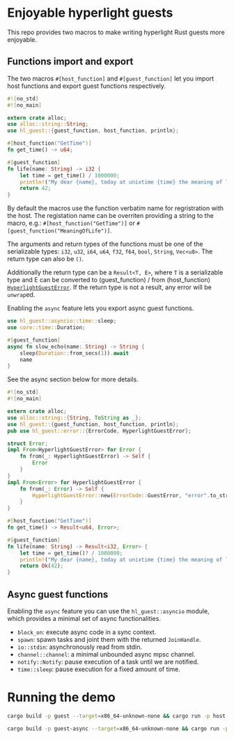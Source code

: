 # Enjoyable hyperlight guests

This repo provides two macros to make writing hyperlight Rust guests more enjoyable.

## Functions import and export

The two macros `#[host_function]` and `#[guest_function]` let you import host functions and export guest functions respectively.

```rust
#![no_std]
#![no_main]

extern crate alloc;
use alloc::string::String;
use hl_guest::{guest_function, host_function, println};

#[host_function("GetTime")]
fn get_time() -> u64;

#[guest_function]
fn life(name: String) -> i32 {
    let time = get_time() / 1000000;
    println!("My dear {name}, today at unixtime {time} the meaning of life is 42");
    return 42;
}
```

By default the macros use the function verbatim name for regristration with the host. The registation name can be overriten providing a string to the macro, e.g.: `#[host_function("GetTime")]` or `#[guest_function("MeaningOfLife")]`.

The arguments and return types of the functions must be one of the serializable types: `i32`, `u32`, `i64`, `u64`, `f32`, `f64`, `bool`, `String`, `Vec<u8>`. The return type can also be `()`.

Additionally the return type can be a `Result<T, E>`, where `T` is a serializable type and E can be converted to (guest_function) / from (host_function) [`HyperlightGuestError`](https://docs.rs/hyperlight-guest/latest/hyperlight_guest/error/struct.HyperlightGuestError.html). If the return type is not a result, any error will be `unwrap`ed.

Enabling the `async` feature lets you export async guest functions.
```rust
use hl_guest::asyncio::time::sleep;
use core::time::Duration;

#[guest_function]
async fn slow_echo(name: String) -> String {
    sleep(Duration::from_secs(1)).await
    name
}
```
See the async section below for more details.

```rust
#![no_std]
#![no_main]

extern crate alloc;
use alloc::string::{String, ToString as _};
use hl_guest::{guest_function, host_function, println};
pub use hl_guest::error::{ErrorCode, HyperlightGuestError};

struct Error;
impl From<HyperlightGuestError> for Error {
    fn from(_: HyperlightGuestError) -> Self {
        Error
    }
}
impl From<Error> for HyperlightGuestError {
    fn from(_: Error) -> Self {
        HyperlightGuestError::new(ErrorCode::GuestError, "error".to_string())
    }
}

#[host_function("GetTime")]
fn get_time() -> Result<u64, Error>;

#[guest_function]
fn life(name: String) -> Result<i32, Error> {
    let time = get_time()? / 1000000;
    println!("My dear {name}, today at unixtime {time} the meaning of life is 42");
    return Ok(42);
}
```

## Async guest functions

Enabling the `async` feature you can use the `hl_guest::asyncio` module, which provides a minimal set of async functionalities.
* `block_on`: execute async code in a sync context.
* `spawn`: spawn tasks and joint them with the returned `JoinHandle`.
* `io::stdin`: asynchronously read from stdin.
* `channel::channel`: a minimal unbounded async mpsc channel.
* `notify::Notify`: pause execution of a task until we are notified.
* `time::sleep`: pause execution for a fixed amount of time.

# Running the demo

```bash
cargo build -p guest --target=x86_64-unknown-none && cargo run -p host -- target/x86_64-unknown-none/debug/guest
```

```bash
cargo build -p guest-async --target=x86_64-unknown-none && cargo run -p host -- target/x86_64-unknown-none/debug/guest-async
```